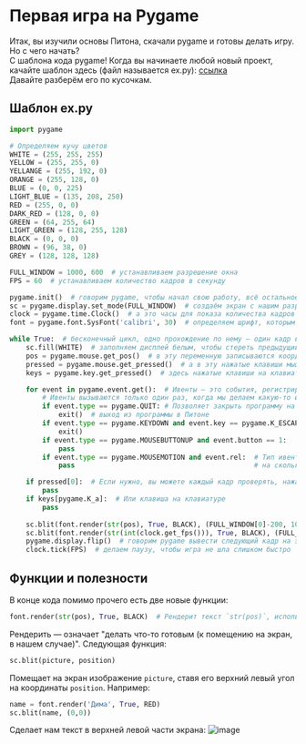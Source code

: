 # Первая игра на Pygame
Итак, вы изучили основы Питона, скачали pygame и готовы делать игру. Но с чего начать?  
С шаблона кода pygame! Когда вы начинаете любой новый проект, качайте шаблон здесь (файл называется ex.py): [ссылка](https://disk.yandex.ru/d/wueDsYmkqlHs2A)  
Давайте разберём его по кусочкам.  
## Шаблон ex.py
```py
import pygame

# Определяем кучу цветов
WHITE = (255, 255, 255) 
YELLOW = (255, 255, 0)
YELLANGE = (255, 192, 0)
ORANGE = (255, 128, 0)
BLUE = (0, 0, 225)
LIGHT_BLUE = (135, 208, 250)
RED = (255, 0, 0)
DARK_RED = (128, 0, 0)
GREEN = (64, 255, 64)
LIGHT_GREEN = (128, 255, 128)
BLACK = (0, 0, 0)
BROWN = (96, 38, 0)
GREY = (128, 128, 128)

FULL_WINDOW = 1000, 600  # устанавливаем разрешение окна
FPS = 60  # устанавливаем количество кадров в секунду

pygame.init()  # говорим pygame, чтобы начал свою работу, всё остальное пишем после после этого
sc = pygame.display.set_mode(FULL_WINDOW)  # создаём экран с нашим разрешением, именно на него подаётся изображение
clock = pygame.time.Clock()  # а это часы для показа количества кадров в секунду
font = pygame.font.SysFont('calibri', 30)  # определяем шрифт, которым можно рендерить текст, это вот Calibri размера 30

while True:  # бесконечный цикл, одно прохождение по нему — один кадр в игре
    sc.fill(WHITE)  # заполняем дисплей белым, чтобы стереть предыдущий кадр
    pos = pygame.mouse.get_pos()  # в эту переменную записываются координаты мыши
    pressed = pygame.mouse.get_pressed()  # а в эту нажатые клавиши мыши
    keys = pygame.key.get_pressed()  # здесь нажатые клавиши на клавиатуре

    for event in pygame.event.get():  # Ивенты — это события, регистрирующие нажатия клавиш, движение мыши и т.п.
        # Ивенты вызываются только один раз, когда мы делаем какую-то из этих операций
        if event.type == pygame.QUIT: # Позволяет закрыть программу на крестик
            exit()  # выход из программы в Питоне
        if event.type == pygame.KEYDOWN and event.key == pygame.K_ESCAPE:  # Тип ивента — нажатие клавиши, клавиша — Escape
            exit()
        if event.type == pygame.MOUSEBUTTONUP and event.button == 1:   # Тип ивента — нажатие кнопки мыши, 1 и 3 — сами кнопки
            pass                                                       # 2 — нажатие колёсика, 4-5 — поворот колёсика
        if event.type == pygame.MOUSEMOTION and event.rel:  # Тип ивента — движение мыши, rel — кортеж с указанием,
            pass                                            # на сколько по x,y сдвинулась мышь

    if pressed[0]:  # Если нужно, вы можете каждый кадр проверять, нажата ли сейчас кнопка мыши
        pass
    if keys[pygame.K_a]:  # Или клавиша на клавиатуре
        pass
        
    sc.blit(font.render(str(pos), True, BLACK), (FULL_WINDOW[0]-200, 10))  # надпись с позицией мыши
    sc.blit(font.render(str(int(clock.get_fps())), True, BLACK), (FULL_WINDOW[0]-50, 10))  # надпись с показыванием FPS
    pygame.display.flip()  # говорим pygame вывести следующий кадр на экран
    clock.tick(FPS)  # делаем паузу, чтобы игра не шла слишком быстро
```
## Функции и полезности
В конце кода помимо прочего есть две новые функции:
```py
font.render(str(pos), True, BLACK)  # Рендерит текст `str(pos)`, используя шрифт `font` чёрного цвета
```
Рендерить — означает "делать что-то готовым (к помещению на экран, в нашем случае)". Следующая функция:
```py
sc.blit(picture, position)
```
Помещает на экран изображение `picture`, ставя его верхний левый угол на координаты `position`. Например:
```py
name = font.render('Дима', True, RED)
sc.blit(name, (0,0))
```
Сделает нам текст в верхней левой части экрана:
![image](https://user-images.githubusercontent.com/56085790/140817476-ba9d949a-5667-40cb-b6ab-5235b12ca74f.png)
